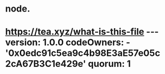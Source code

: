 # node.
# https://tea.xyz/what-is-this-file --- version: 1.0.0 codeOwners:   - '0x0edc91c5ea9c4b98E3aE57e05c2cA67B3C1e429e' quorum: 1
